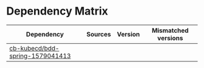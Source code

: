 # Dependency Matrix

Dependency | Sources | Version | Mismatched versions
---------- | ------- | ------- | -------------------
[cb-kubecd/bdd-spring-1579041413](https://github.com/cb-kubecd/bdd-spring-1579041413.git) |  | []() | 
